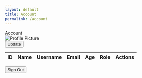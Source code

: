 ```yaml
---
layout: default
title: Account
permalink: /account
---
```

<html>
<body>
  <div class="main">
        <div class="container">
            <div class="header">
                <div class="title">Account</div>
            </div>
            <div class="profile-section" id="profileSection">
                <div class="profile-picture">
                    <img src="https://github.com/The-GPT-Warriors/ASLFrontend/assets/107821010/52cd3a28-b6b5-44d2-a9d8-a1f7c50410c0" alt="Profile Picture">
                </div>
                <div class="profile-details">
                    <button onclick="updateProfile()">Update</button>
                </div>
            </div>
            <div></div>
            <table>
                <thead>
                    <tr>
                        <th>ID</th>
                        <th>Name</th>
                        <th>Username</th>
                        <th>Email</th>
                        <th>Age</th>
                        <th>Role</th>
                        <th>Actions</th>
                    </tr>
                </thead>
                <tbody id="userDataContainer">
                    <!-- Add rows with user data -->
                </tbody>
            </table>
            <button onclick="signOut()">Sign Out</button>
        </div>
    </div>
  <script>
    function fetchUserData() {
    var requestOptions = {
        method: 'GET',
        mode: 'cors',
        cache: 'default',
        credentials: 'include',
      };
    fetch("http://localhost:8085/api/person/jwt", requestOptions)
        .then(response => {
            if (!response.ok) {
                const errorMsg = 'Login error: ' + response.status;
                    console.log(errorMsg);
                    switch (response.status) {
                        case 401:
                            alert("Please log into your account");
                            window.location.href = "{{site.baseurl}}/login";
                            break;
                        case 403:
                            alert("Access forbidden. You do not have permission to access this resource.");
                            break;
                        case 404:
                            alert("User not found. Please check your credentials.");
                            break;
                        default:
                            alert("Login failed. Please try again later.");
                    }
                    return Promise.reject('Login failed');
            }
            return response.json();
        })
        .then(data => {
            const userProfileSection = document.getElementById("profileSection");
            const profilePicture = document.createElement('div');
            const profileDetails = document.createElement('div');
            profileDetails.classList.add('profile-details');
            const roles = data.roles.map(role => capitalizeFirstLetter(role.name.replace('ROLE_', '').toLowerCase())).join(', ');
            profileDetails.innerHTML = `
                <p><strong>Name:</strong> ${data.name}</p>
                <p><strong>Username:</strong> ${data.username}</p>
                <p><strong>Email:</strong> ${data.email}</p>
                <p><strong>Age:</strong> ${data.age}</p>
                <p><strong>Roles: </strong>${roles}</p>
            `;
            userProfileSection.appendChild(profileDetails);
        })
        .catch(error => console.log('error', error));
    }
      function fetchAllUserData() {
      var requestOptions = {
        method: 'GET',
        mode: 'cors',
        cache: 'default',
        credentials: 'include',
      };
      fetch("http://localhost:8085/api/person/", requestOptions)
        .then(response => {
                if (!response.ok) {
                    const errorMsg = 'Login error: ' + response.status;
                    console.log(errorMsg);
                    switch (response.status) {
                        case 401:
                            alert("Please log into your account");
                            window.location.href = "{{site.baseurl}}/login";
                            break;
                        case 403:
                            alert("Access forbidden. You do not have permission to access this resource.");
                            break;
                        case 404:
                            alert("User not found. Please check your credentials.");
                            break;
                        default:
                            alert("Login failed. Please try again later.");
                    }
                    return Promise.reject('Login failed');
                }
                return response.json();
            })
        .then(data => {
            const userDataContainer = document.getElementById("userDataContainer");
            userDataContainer.innerHTML = ``
            data.forEach(user => {
            const row = document.createElement('tr'); 
            const adminRole = user.roles.find(role => role.name === "ROLE_ADMIN");
            row.innerHTML = `
                <td>${user.id}</td>
                <td>${user.name}</td>
                <td>${user.username}</td>
                <td>${user.email}</td>
                <td>${user.age}</td>
                <td>${adminRole ? 'Admin' : capitalizeFirstLetter(user.roles[0].name.replace('ROLE_', '').toLowerCase())}</td>
                <td></td
            `;
            const actions = row.querySelector('td:last-child');
            actions.appendChild(createDelete(user.id, adminRole));
            userDataContainer.appendChild(row);
            });
        })
            .catch(error => console.log('error', error));
        }
        fetchUserData();
        fetchAllUserData();
        function formatDOB(dateString) {
            const date = new Date(dateString);
            const year = date.getFullYear();
            const month = String(date.getMonth() + 1).padStart(2, '0');
            const day = String(date.getDate()).padStart(2, '0');
            return `${month}-${day}-${year}`;
        }
        function capitalizeFirstLetter(str) {
            return str.charAt(0).toUpperCase() + str.slice(1);
        }
        function updateProfile() {
            alert("Update functionality to be implemented soon!");
        }
        function deleteUser(userId) {
            const requestOptions = {
                method: 'DELETE',
                mode: 'cors',
                cache: 'default',
                credentials: 'include',
            };
            fetch('http://localhost:8085/api/person/delete/${userID}', requestOptions)
                .then(response => {
                    if (!response.ok) {
                        const errorMsg = 'Delete user error: ' + response.status;
                        console.log(errorMsg);
                        switch (response.status) {
                            case 401:
                                alert("Please log into your account");
                                window.location.href = "{{site.baseurl}}/login";
                                break;
                            case 403:
                                alert("Access forbidden. You do not have permission to delete this user.");
                                break;
                            case 404:
                                alert("User not found. Please check the user ID.");
                                break;
                            default:
                                alert("Delete user failed. Please try again later.");
                        }
                        return Promise.reject('Delete user failed');
                    }
                    return response.json();
                })
                .then(data => {
                    console.log('User deleted successfully:', data);
                })
                .catch(error => console.log('error', error));
        }
        function createDelete(userId, isAdmin) {
            const deleteButton = document.createElement('button');
            deleteButton.innerText = 'Delete';
            deleteButton.onclick = function() {
                if (isAdmin) {
                    if (confirm('Are you sure you want to delete this user?')) {
                        deleteUser(userId);
                    }
                } else {
                    alert('You do not have permission to delete users.');
                }
            }
            return deleteButton;
        }
        function signOut() {
            var requestOptions = {
            method: 'POST',
            mode: 'cors',
            cache: 'no-cache',
            credentials: 'include',
            headers: {
                'Content-Type': 'application/json',
            },
            redirect: 'follow',
            };
            fetch("http://localhost:8085/api/person/logout", requestOptions)
            .then(response => {
                if (!response.ok) {
                const errorMsg = 'Sign Out error: ' + response.status;
                console.log(errorMsg);
                alert("Sign Out failed. Please try again.");
                return Promise.reject('Sign Out failed');
                }
                alert("Sign Out successful");
                window.location.href = "{{site.baseurl}}/login";
            })
            .catch(error => console.log('error', error));
        }
  </script>
</body>
</html>